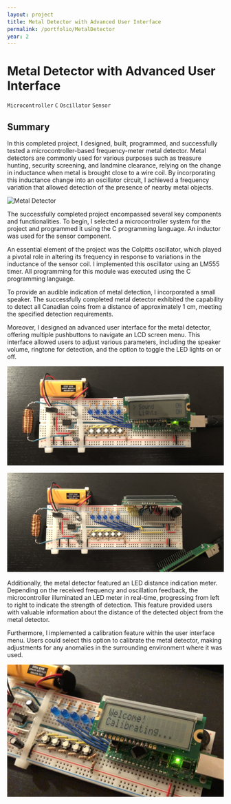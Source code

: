 ```yaml
---
layout: project
title: Metal Detector with Advanced User Interface
permalink: /portfolio/MetalDetector
year: 2
---
```



# Metal Detector with Advanced User Interface

`Microcontroller` `C` `Oscillator` `Sensor`

## Summary

In this completed project, I designed, built, programmed, and successfully tested a microcontroller-based frequency-meter metal detector. Metal detectors are commonly used for various purposes such as treasure hunting, security screening, and landmine clearance, relying on the change in inductance when metal is brought close to a wire coil. By incorporating this inductance change into an oscillator circuit, I achieved a frequency variation that allowed detection of the presence of nearby metal objects.

![Metal Detector](/assets/images/MetalDetector/metalDetector.jpg)

The successfully completed project encompassed several key components and functionalities. To begin, I selected a microcontroller system for the project and programmed it using the C programming language. An inductor was used for the sensor component.

An essential element of the project was the Colpitts oscillator, which played a pivotal role in altering its frequency in response to variations in the inductance of the sensor coil. I implemented this oscillator using an LM555 timer. All programming for this module was executed using the C programming language.

To provide an audible indication of metal detection, I incorporated a small speaker. The successfully completed metal detector exhibited the capability to detect all Canadian coins from a distance of approximately 1 cm, meeting the specified detection requirements.

Moreover, I designed an advanced user interface for the metal detector, offering multiple pushbuttons to navigate an LCD screen menu. This interface allowed users to adjust various parameters, including the speaker volume, ringtone for detection, and the option to toggle the LED lights on or off.

![Metal Detector](/assets/images/MetalDetector/topDown.jpg)

![Metal Detector](/assets/images/MetalDetector/wiring.jpg)

Additionally, the metal detector featured an LED distance indication meter. Depending on the received frequency and oscillation feedback, the microcontroller illuminated an LED meter in real-time, progressing from left to right to indicate the strength of detection. This feature provided users with valuable information about the distance of the detected object from the metal detector.

Furthermore, I implemented a calibration feature within the user interface menu. Users could select this option to calibrate the metal detector, making adjustments for any anomalies in the surrounding environment where it was used.

![Metal Detector](/assets/images/MetalDetector/welcomeScreen.png)